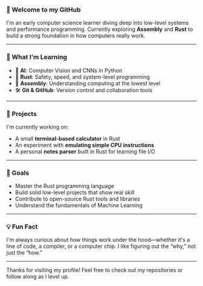 ### 👋 Welcome to my GitHub

I'm an early computer science learner diving deep into low-level systems and performance programming. Currently exploring **Assembly** and **Rust** to build a strong foundation in how computers really work.

---

### 🔧 What I'm Learning
- 🤖 **AI**: Computer Vision and CNNs in Python
- 🦀 **Rust**: Safety, speed, and system-level programming
- 🧠 **Assembly**: Understanding computing at the lowest level
- 🛠️ **Git & GitHub**: Version control and collaboration tools

---

### 🚧 Projects
I'm currently working on:
- A small **terminal-based calculator** in Rust
- An experiment with **emulating simple CPU instructions**
- A personal **notes parser** built in Rust for learning file I/O

---

### 🎯 Goals
- Master the Rust programming language
- Build solid low-level projects that show real skill
- Contribute to open-source Rust tools and libraries
- Understand the fundamentals of Machine Learning

---

### 💡 Fun Fact
I'm always curious about how things work under the hood—whether it's a line of code, a compiler, or a computer chip. I like figuring out the “why,” not just the “how.”

---

Thanks for visiting my profile! Feel free to check out my repositories or follow along as I level up.

